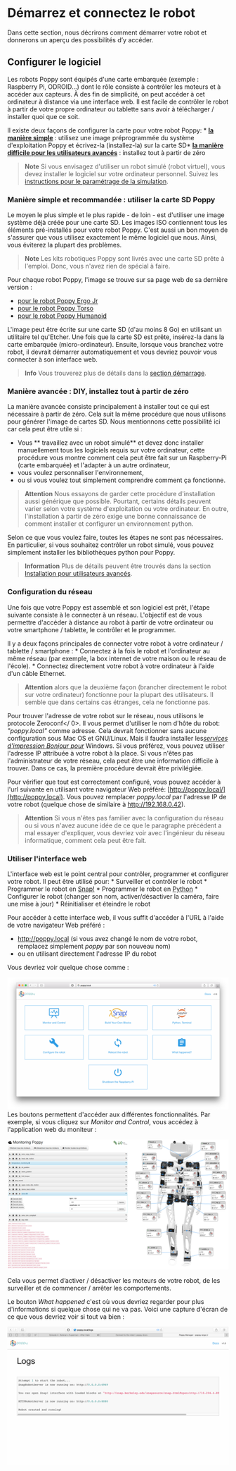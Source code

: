 # Démarrez et connectez le robot

Dans cette section, nous décrirons comment démarrer votre robot et donnerons un aperçu des possibilités d’y accéder.

## Configurer le logiciel

Les robots Poppy sont équipés d'une carte embarquée (exemple : Raspberry Pi, ODROID...) dont le rôle consiste à contrôler les moteurs et à accéder aux capteurs. À des fin de simplicité, on peut accéder à cet ordinateur à distance via une interface web. Il est facile de contrôler le robot à partir de votre propre ordinateur ou tablette sans avoir à télécharger / installer quoi que ce soit.

Il existe deux façons de configurer la carte pour votre robot Poppy: * [**la manière simple**](#easy-and-recommended-way-use-the-poppy-sdcard) : utilisez une image préprogrammée du système d'exploitation Poppy et écrivez-la (installez-la) sur la carte SD* [**la manière difficile pour les utilisateurs avancés**](#advanced-way-diy-install-everything-from-scratch) : installez tout à partir de zéro

> **Note** Si vous envisagez d'utiliser un robot simulé (robot virtuel), vous devez installer le logiciel sur votre ordinateur personnel. Suivez les [instructions pour le paramétrage de la simulation](README.md#you-want-to-try-poppy-robots-in-a-simulator-or-in-a-web-viewer).

### Manière simple et recommandée : utiliser la carte SD Poppy

Le moyen le plus simple et le plus rapide - de loin - est d'utiliser une image système déjà créée pour une carte SD. Les images ISO contiennent tous les éléments pré-installés pour votre robot Poppy. C'est aussi un bon moyen de s'assurer que vous utilisez exactement le même logiciel que nous. Ainsi, vous éviterez la plupart des problèmes.

> **Note** Les kits robotiques Poppy sont livrés avec une carte SD prête à l'emploi. Donc, vous n'avez rien de spécial à faire.

Pour chaque robot Poppy, l'image se trouve sur sa page web de sa dernière version :

* [pour le robot Poppy Ergo Jr](https://github.com/poppy-project/poppy-ergo-jr/releases)
* [pour le robot Poppy Torso](https://github.com/poppy-project/poppy-torso/releases)
* [pour le robot Poppy Humanoid](https://github.com/poppy-project/poppy-humanoid/releases/)

L'image peut être écrite sur une carte SD (d'au moins 8 Go) en utilisant un utilitaire tel qu'Etcher. Une fois que la carte SD est prête, insérez-la dans la carte embarquée (micro-ordinateur). Ensuite, lorsque vous branchez votre robot, il devrait démarrer automatiquement et vous devriez pouvoir vous connecter à son interface web.

> **Info** Vous trouverez plus de détails dans la [section démarrage](../installation/README.md).

### Manière avancée : DIY, installez tout à partir de zéro

La manière avancée consiste principalement à installer tout ce qui est nécessaire à partir de zéro. Cela suit la même procédure que nous utilisons pour générer l'image de cartes SD. Nous mentionnons cette possibilité ici car cela peut être utile si :

* Vous ** travaillez avec un robot simulé** et devez donc installer manuellement tous les logiciels requis sur votre ordinateur, cette procédure vous montre comment cela peut être fait sur un Raspberry-Pi (carte embarquée) et l'adapter à un autre ordinateur,
* vous voulez personnaliser l'environnement,
* ou si vous voulez tout simplement comprendre comment ça fonctionne.

> **Attention** Nous essayons de garder cette procédure d'installation aussi générique que possible. Pourtant, certains détails peuvent varier selon votre système d'exploitation ou votre ordinateur. En outre, l'installation à partir de zéro exige une bonne connaissance de comment installer et configurer un environnement python.

Selon ce que vous voulez faire, toutes les étapes ne sont pas nécessaires. En particulier, si vous souhaitez contrôler un robot simulé, vous pouvez simplement installer les bibliothèques python pour Poppy.

> **Information** Plus de détails peuvent être trouvés dans la section [ Installation pour utilisateurs avancés](../installation/README.md).

### Configuration du réseau

Une fois que votre Poppy est assemblé et son logiciel est prêt, l'étape suivante consiste à le connecter à un réseau. L'objectif est de vous permettre d'accéder à distance au robot à partir de votre ordinateur ou votre smartphone / tablette, le contrôler et le programmer.

Il y a deux façons principales de connecter votre robot à votre ordinateur / tablette / smartphone : * Connectez à la fois le robot et l'ordinateur au même réseau (par exemple, la box internet de votre maison ou le réseau de l'école). * Connectez directement votre robot à votre ordinateur à l'aide d'un câble Ethernet.

> **Attention** alors que la deuxième façon (brancher directement le robot sur votre ordinateur) fonctionne pour la plupart des utilisateurs. Il semble que dans certains cas étranges, cela ne fonctionne pas.

Pour trouver l'adresse de votre robot sur le réseau, nous utilisons le protocole Zeroconf</ 0>. Il vous permet d'utiliser le nom d'hôte du robot: *"poppy.local"* comme adresse. Cela devrait fonctionner sans aucune configuration sous Mac OS et GNU/Linux. Mais il faudra installer les[*services d'impression Bonjour pour*](https://support.apple.com/kb/DL999) Windows. Si vous préférez, vous pouvez utiliser l'adresse IP attribuée à votre robot à la place. Si vous n'êtes pas l'administrateur de votre réseau, cela peut être une information difficile à trouver. Dans ce cas, la première procédure devrait être privilégiée.</p> 

Pour vérifier que tout est correctement configuré, vous pouvez accéder à l'url suivante en utilisant votre navigateur Web préféré: [http://poppy.local/](http://poppy.local). Vous pouvez remplacer *poppy.local* par l'adresse IP de votre robot (quelque chose de similaire à http://192.168.0.42).

> **Attention** Si vous n'êtes pas familier avec la configuration du réseau ou si vous n'avez aucune idée de ce que le paragraphe précédent a mal essayer d'expliquer, vous devriez voir avec l'ingénieur du réseau informatique, comment cela peut être fait.

### Utiliser l'interface web

L'interface web est le point central pour contrôler, programmer et configurer votre robot. Il peut être utilisé pour: * Surveiller et contrôler le robot * Programmer le robot en [Snap!](http://snap.berkeley.edu) * Programmer le robot en [Python](https://www.python.org) * Configurer le robot (changer son nom, activer/désactiver la caméra, faire une mise à jour) * Réinitialiser et éteindre le robot

Pour accéder à cette interface web, il vous suffit d'accéder à l'URL à l'aide de votre navigateur Web préféré :

* http://poppy.local (si vous avez changé le nom de votre robot, remplacez simplement *poppy* par son nouveau nom)
* ou en utilisant directement l'adresse IP du robot

Vous devriez voir quelque chose comme :

![Page d'accueil](../img/poppy_home.png) Les boutons permettent d'accéder aux différentes fonctionnalités. Par exemple, si vous cliquez sur *Monitor and Control*, vous accédez à l'application web du moniteur :

![Interface du moniteur](../img/poppy_monitor.png)

Cela vous permet d’activer / désactiver les moteurs de votre robot, de les surveiller et de commencer / arrêter les comportements.

Le bouton *What happened* c'est où vous devriez regarder pour plus d'informations si quelque chose qui ne va pas. Voici une capture d'écran de ce que vous devriez voir si tout va bien :

![Capture d'écran du rapport d'erreur](../img/web-logs.png)
